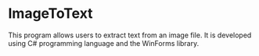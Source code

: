 # ImageToText
This program allows users to extract text from an image file. It is developed using C# programming language and the WinForms library.
